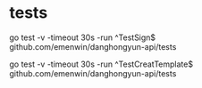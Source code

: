 # tests


go test -v -timeout 30s -run ^TestSign$ github.com/emenwin/danghongyun-api/tests


go test -v -timeout 30s -run ^TestCreatTemplate$ github.com/emenwin/danghongyun-api/tests